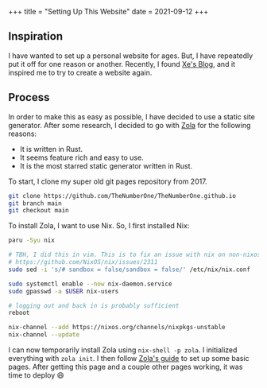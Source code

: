 +++
title = "Setting Up This Website"
date = 2021-09-12
+++

## Inspiration

I have wanted to set up a personal website for ages.
But, I have repeatedly put it off for one reason or another.
Recently, I found [Xe's Blog](https://christine.website/), and it inspired me to try to create a website again.

## Process

In order to make this as easy as possible, I have decided to use a static site generator.
After some research, I decided to go with [Zola](https://www.getzola.org/documentation/getting-started/overview/) for the following reasons:
  * It is written in Rust.
  * It seems feature rich and easy to use.
  * It is the most starred static generator written in Rust.
    
To start, I clone my super old git pages repository from 2017.

```sh
git clone https://github.com/TheNumberOne/TheNumberOne.github.io
git branch main
git checkout main
```

To install Zola, I want to use Nix. So, I first installed Nix:

```sh
paru -Syu nix

# TBH, I did this in vim. This is to fix an issue with nix on non-nixos systems.
# https://github.com/NixOS/nix/issues/2311
sudo sed -i 's/# sandbox = false/sandbox = false/' /etc/nix/nix.conf 

sudo systemctl enable --now nix-daemon.service
sudo gpasswd -a $USER nix-users

# logging out and back in is probably sufficient
reboot

nix-channel --add https://nixos.org/channels/nixpkgs-unstable
nix-channel --update
```

I can now temporarily install Zola using `nix-shell -p zola`. I initialized everything with `zola init`.
I then follow [Zola's guide](https://www.getzola.org/documentation/getting-started/overview/) to set up some basic pages.
After getting this page and a couple other pages working, it was time to deploy :smile:
